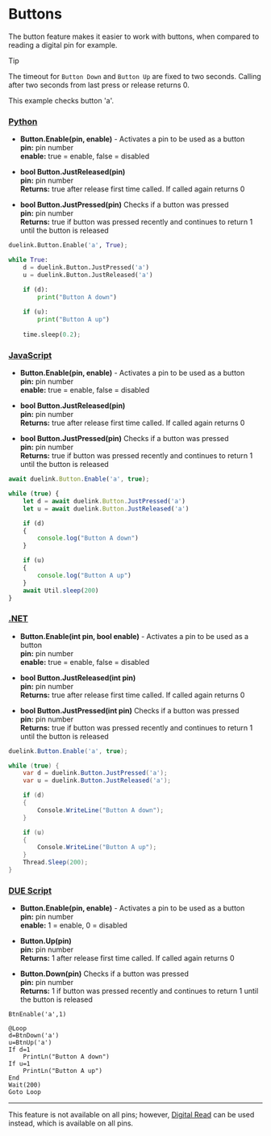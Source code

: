 # Buttons

The button feature makes it easier to work with buttons, when compared to reading a digital pin for example.

> [!TIP] 
> The timeout for `Button Down` and `Button Up` are fixed to two seconds. Calling after two seconds from last press or release returns 0.

This example checks button 'a'.

### [Python](#tab/py)
- **Button.Enable(pin, enable)** - Activates a pin to be used as a button<br>
**pin:** pin number<br>
**enable:** true = enable, false = disabled  <br>

- **bool Button.JustReleased(pin)** <br>
**pin:** pin number<br>
**Returns:** true after release first time called. If called again returns 0<br>

- **bool Button.JustPressed(pin)** Checks if a button was pressed<br>
**pin:** pin number<br>
**Returns:** true if button was pressed recently and continues to return 1 until the button is released
```py
duelink.Button.Enable('a', True);

while True:
    d = duelink.Button.JustPressed('a')
    u = duelink.Button.JustReleased('a')

    if (d):    
        print("Button A down")
    
    if (u):    
        print("Button A up")
    
    time.sleep(0.2);
```



### [JavaScript](#tab/js)
- **Button.Enable(pin, enable)** - Activates a pin to be used as a button<br>
**pin:** pin number<br>
**enable:** true = enable, false = disabled  <br>

- **bool Button.JustReleased(pin)** <br>
**pin:** pin number<br>
**Returns:** true after release first time called. If called again returns 0<br>

- **bool Button.JustPressed(pin)** Checks if a button was pressed<br>
**pin:** pin number<br>
**Returns:** true if button was pressed recently and continues to return 1 until the button is released

```js
await duelink.Button.Enable('a', true);

while (true) {
    let d = await duelink.Button.JustPressed('a')
    let u = await duelink.Button.JustReleased('a')

    if (d)
    {
        console.log("Button A down")
    }

    if (u)
    {
        console.log("Button A up")
    }
    await Util.sleep(200)
}
```

### [.NET](#tab/net)
- **Button.Enable(int pin, bool enable)** - Activates a pin to be used as a button<br>
**pin:** pin number<br>
**enable:** true = enable, false = disabled  <br>

- **bool Button.JustReleased(int pin)** <br>
**pin:** pin number<br>
**Returns:** true after release first time called. If called again returns 0<br>

- **bool Button.JustPressed(int pin)** Checks if a button was pressed<br>
**pin:** pin number<br>
**Returns:** true if button was pressed recently and continues to return 1 until the button is released

```cs
duelink.Button.Enable('a', true);

while (true) {
    var d = duelink.Button.JustPressed('a');
    var u = duelink.Button.JustReleased('a');

    if (d)
    {
        Console.WriteLine("Button A down");
    }

    if (u)
    {
        Console.WriteLine("Button A up");
    }
    Thread.Sleep(200);
}
```

### [DUE Script](#tab/due)
- **Button.Enable(pin, enable)** - Activates a pin to be used as a button<br>
**pin:** pin number<br>
**enable:** 1 = enable, 0 = disabled  <br>

- **Button.Up(pin)** <br>
**pin:** pin number<br>
**Returns:** 1 after release first time called. If called again returns 0<br>

- **Button.Down(pin)** Checks if a button was pressed<br>
**pin:** pin number<br>
**Returns:** 1 if button was pressed recently and continues to return 1 until the button is released
```
BtnEnable('a',1)

@Loop
d=BtnDown('a')
u=BtnUp('a')
If d=1
    PrintLn("Button A down")
If u=1
    PrintLn("Button A up")
End
Wait(200)
Goto Loop
```
---

This feature is not available on all pins; however, [Digital Read](digital.md) can be used instead, which is available on all pins.

